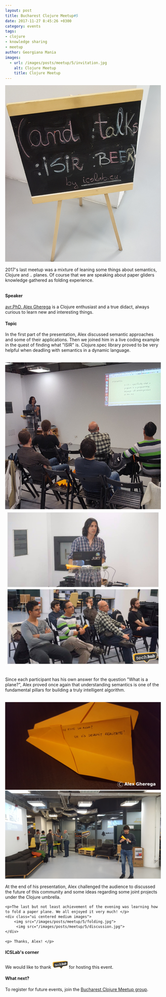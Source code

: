 ```yaml
---
layout: post
title: Bucharest Clojure Meetup#5
date: 2017-11-27 8:45:26 +0300
category: events
tags:
- clojure
- knowledge sharing
- meetup
author: Georgiana Mania
images: 
  - url: /images/posts/meetup/5/invitation.jpg
    alt: Clojure Meetup 
    title: Clojure Meetup
---
```


<div class="ui middle aligned grid">
    <div class="four wide column">
        <img class="ui small left floated image" src="/images/posts/meetup/5/invitation.jpg">
    </div>
    <div class="twelve wide column">
       <p>2017's last meetup was a mixture of leaning some things about semantics, Clojure and .. planes. Of course that we are speaking about paper gliders knowledge gathered as folding experience.</p>
    </div>
</div>

#### Speaker

<p><a href="https://github.com/alex-gherega">avr.PhD. Alex Gherega</a> is a Clojure enthusiast and a true didact, always curious to learn new and interesting things.</p> 

#### Topic

<div class="ui container">
    <p>In the first part of the presentation, Alex discussed semantic approaches and some of their applications. Then we joined him in a live coding example in the quest of finding what "ISIR" is. Clojure.spec library proved to be very helpful when deadling with semantics in a dynamic language. </p>
    <br />
    <div class="ui centered medium images">
        <img src="/images/posts/meetup/5/talk.jpg">
        <img src="/images/posts/meetup/5/talking.png">
    </div>
    <br/>
    <p>Since each participant has his own answer for the question "What is a plane?", Alex proved once again that understanding semantics is one of the fundamental pillars for building a truly intelligent algorithm. </p>
    <br />
    <div class="ui centered medium images">
        <img src="/images/posts/meetup/5/plane.png">
        <img src="/images/posts/meetup/5/flying.jpg">
    </div>
    <p>At the end of his presentation, Alex challenged the audience to discussed the future of this community and some ideas regarding some joint projects under the Clojure umbrella.</p>
    
    <p>The last but not least achievement of the evening was learning how to fold a paper plane. We all enjoyed it very much! </p>
    <div class="ui centered medium images">
        <img src="/images/posts/meetup/5/folding.jpg">
         <img src="/images/posts/meetup/5/discussion.jpg">
    </div>
    
    <p> Thanks, Alex! </p>
</div>


#### ICSLab's corner  

<div class="ui container">
  <p>We would like to thank <a href="https://bucharest.techhub.com/"><img width="50px" src="/images/posts/meetup/techhub-logo.png"></a> for hosting this event.</p>
</div>

#### What next?
<div class="ui container">
    <p>To register for future events, join the <a href="https://www.meetup.com/Bucharest-Clojure-Meetup/">Bucharest Clojure Meetup group</a>.</p>
</div>


